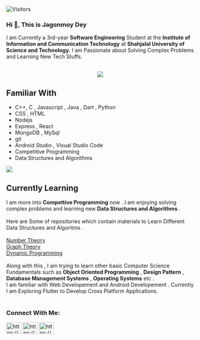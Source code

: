 ![Visitors](https://visitor-badge.glitch.me/badge?page_id=jagonmoy)


### Hi 👋, This is **Jagonmoy Dey**
I am Currently a 3rd-year **Software Engineering** Student at the **Institute of Information and Communication Technology** at **Shahjalal University of Science and Technology.** 
I am Passionate about Solving Complex Problems and Learning New Tech Stuffs. <br><br>

<p align='center'>
<img align='center' src="https://github-readme-stats.vercel.app/api?username=jagonmoy">

<p/>

## Familiar With 

- C++, C , Javascript , Java , Dart , Python
- CSS , HTML
- Nodejs
- Express , React
- MongoDB , MySql
- git
- Android Studio , Visual Studio Code 
- Competitive Programming
- Data Structures and Algorithms

<img align='center' src = "https://github-readme-stats.vercel.app/api/top-langs/?username=jagonmoy&hide_border=true&layout=compact"> 

## Currently Learning 
I am more into **Compettive Programming** now . I am enjoying solving complex problems and learning new **Data Structures and Algorithms** . <br><br>
Here are Some of repositories which contain materials to Learn Different Data Structures and Algoritms . <br><br>
[Number Theory](https://github.com/jagonmoy/Number-Theory) <br>
[Graph Theory](https://github.com/jagonmoy/Graph-Theory) <br>
[Dynamic Programming](https://github.com/jagonmoy/Dynamic-Programming) <br><br>
Along with this , I am trying to learn other basic Computer Science Fundamentals such as **Object Oriented Programming** , **Design Pattern** , **Database Management Systems** , **Operating Systems** etc . <br>
I am familiar with Web Developement and Android Developement . Currently I am Exploring Flutter to Develop Cross Platform Applications. <br><br>
 
### <h3 align="left"> Connect With Me:</h3>
<a href="https://www.linkedin.com/in/jagonmoy/" target="blank"><img align="center" src="https://cdn.jsdelivr.net/npm/simple-icons@3.0.1/icons/linkedin.svg" alt="https://www.linkedin.com/in/jagonmoy/" height="30" width="40" /></a>
<a href="https://www.facebook.com/jagonmoy/" target="blank"><img align="center" src="https://cdn.jsdelivr.net/npm/simple-icons@3.0.1/icons/facebook.svg" alt="https://codeforces.com/profile/Jagonmoy" height="30" width="40" /></a>
<a href="https://codeforces.com/profile/Jagonmoy" target="blank"><img align="center" src="https://cdn.jsdelivr.net/npm/simple-icons@3.0.1/icons/codeforces.svg" alt="https://codeforces.com/profile/Jagonmoy" height="30" width="40" /></a>




<!--
**jagonmoy/jagonmoy** is a ✨ _special_ ✨ repository because its `README.md` (this file) appears on your GitHub profile.

Here are some ideas to get you started:

- 🔭 I’m currently working on ...
- 🌱 I’m currently learning ...
- 👯 I’m looking to collaborate on ...
- 🤔 I’m looking for help with ...
- 💬 Ask me about ...
- 📫 How to reach me: ...
- 😄 Pronouns: ...
- ⚡ Fun fact: ...
-->
